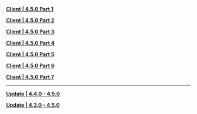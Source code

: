 **[Client | 4.5.0  Part 1](https://autopatchhk.yuanshen.com/client_app/download/pc_zip/20240301203033_RZSIny3hwJ5nq959/GenshinImpact_4.5.0.zip.001)**

**[Client | 4.5.0  Part 2](https://autopatchhk.yuanshen.com/client_app/download/pc_zip/20240301203033_RZSIny3hwJ5nq959/GenshinImpact_4.5.0.zip.002)**

**[Client | 4.5.0  Part 3](https://autopatchhk.yuanshen.com/client_app/download/pc_zip/20240301203033_RZSIny3hwJ5nq959/GenshinImpact_4.5.0.zip.003)**

**[Client | 4.5.0  Part 4](https://autopatchhk.yuanshen.com/client_app/download/pc_zip/20240301203033_RZSIny3hwJ5nq959/GenshinImpact_4.5.0.zip.004)**

**[Client | 4.5.0  Part 5](https://autopatchhk.yuanshen.com/client_app/download/pc_zip/20240301203033_RZSIny3hwJ5nq959/GenshinImpact_4.5.0.zip.005)**

**[Client | 4.5.0  Part 6](https://autopatchhk.yuanshen.com/client_app/download/pc_zip/20240301203033_RZSIny3hwJ5nq959/GenshinImpact_4.5.0.zip.006)**

**[Client | 4.5.0  Part 7](https://autopatchhk.yuanshen.com/client_app/download/pc_zip/20240301203033_RZSIny3hwJ5nq959/GenshinImpact_4.5.0.zip.007)**

---

**[Update | 4.4.0 - 4.5.0](https://autopatchhk.yuanshen.com/client_app/update/hk4e_global/10/game_4.4.0_4.5.0_hdiff_nodDY9LQAgruZ6Ns.zip)**

**[Update | 4.3.0 - 4.5.0](https://autopatchhk.yuanshen.com/client_app/update/hk4e_global/10/game_4.3.0_4.5.0_hdiff_4HTYIGcwxNvzoMms.zip)**
